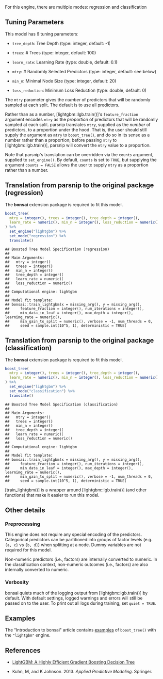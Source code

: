 


For this engine, there are multiple modes: regression and classification

## Tuning Parameters



This model has 6 tuning parameters:

- `tree_depth`: Tree Depth (type: integer, default: -1)

- `trees`: # Trees (type: integer, default: 100)

- `learn_rate`: Learning Rate (type: double, default: 0.1)

- `mtry`: # Randomly Selected Predictors (type: integer, default: see below)

- `min_n`: Minimal Node Size (type: integer, default: 20)

- `loss_reduction`: Minimum Loss Reduction (type: double, default: 0)

The `mtry` parameter gives the _number_ of predictors that will be randomly sampled at each split. The default is to use all predictors. 

Rather than as a number, [lightgbm::lgb.train()]'s `feature_fraction` argument encodes `mtry` as the _proportion_ of predictors that will be randomly sampled at each split. parsnip translates `mtry`, supplied as the _number_ of predictors, to a proportion under the hood. That is, the user should still supply the argument as `mtry` to `boost_tree()`, and do so in its sense as a number rather than a proportion; before passing `mtry` to [lightgbm::lgb.train()], parsnip will convert the `mtry` value to a proportion. 

Note that parsnip's translation can be overridden via the `counts` argument, supplied to `set_engine()`. By default, `counts` is set to `TRUE`, but supplying the argument `counts = FALSE` allows the user to supply `mtry` as a proportion rather than a number.

## Translation from parsnip to the original package (regression)

The **bonsai** extension package is required to fit this model.


```r
boost_tree(
  mtry = integer(), trees = integer(), tree_depth = integer(), 
  learn_rate = numeric(), min_n = integer(), loss_reduction = numeric()
) %>%
  set_engine("lightgbm") %>%
  set_mode("regression") %>%
  translate()
```

```
## Boosted Tree Model Specification (regression)
## 
## Main Arguments:
##   mtry = integer()
##   trees = integer()
##   min_n = integer()
##   tree_depth = integer()
##   learn_rate = numeric()
##   loss_reduction = numeric()
## 
## Computational engine: lightgbm 
## 
## Model fit template:
## bonsai::train_lightgbm(x = missing_arg(), y = missing_arg(), 
##     feature_fraction = integer(), num_iterations = integer(), 
##     min_data_in_leaf = integer(), max_depth = integer(), learning_rate = numeric(), 
##     min_gain_to_split = numeric(), verbose = -1, num_threads = 0, 
##     seed = sample.int(10^5, 1), deterministic = TRUE)
```

## Translation from parsnip to the original package (classification)

The **bonsai** extension package is required to fit this model.


```r
boost_tree(
  mtry = integer(), trees = integer(), tree_depth = integer(), 
  learn_rate = numeric(), min_n = integer(), loss_reduction = numeric()
) %>% 
  set_engine("lightgbm") %>% 
  set_mode("classification") %>% 
  translate()
```

```
## Boosted Tree Model Specification (classification)
## 
## Main Arguments:
##   mtry = integer()
##   trees = integer()
##   min_n = integer()
##   tree_depth = integer()
##   learn_rate = numeric()
##   loss_reduction = numeric()
## 
## Computational engine: lightgbm 
## 
## Model fit template:
## bonsai::train_lightgbm(x = missing_arg(), y = missing_arg(), 
##     feature_fraction = integer(), num_iterations = integer(), 
##     min_data_in_leaf = integer(), max_depth = integer(), learning_rate = numeric(), 
##     min_gain_to_split = numeric(), verbose = -1, num_threads = 0, 
##     seed = sample.int(10^5, 1), deterministic = TRUE)
```

[train_lightgbm()] is a wrapper around [lightgbm::lgb.train()] (and other functions) that make it easier to run this model. 

## Other details

### Preprocessing


This engine does not require any special encoding of the predictors. Categorical predictors can be partitioned into groups of factor levels (e.g. `{a, c}` vs `{b, d}`) when splitting at a node. Dummy variables are not required for this model. 

Non-numeric predictors (i.e., factors) are internally converted to numeric. In the classification context, non-numeric outcomes (i.e., factors) are also internally converted to numeric. 

### Verbosity

bonsai quiets much of the logging output from [lightgbm::lgb.train()] by default. With default settings, logged warnings and errors will still be passed on to the user. To print out all logs during training, set `quiet = TRUE`.

## Examples 

<!-- TODO: update url to bonsai pkgdown site -->
The "Introduction to bonsai" article contains [examples](https://github.com/tidymodels/bonsai) of `boost_tree()` with the `"lightgbm"` engine.

## References

 - [LightGBM: A Highly Efficient Gradient Boosting Decision Tree](https://papers.nips.cc/paper/2017/hash/6449f44a102fde848669bdd9eb6b76fa-Abstract.html)
 
- Kuhn, M, and K Johnson. 2013. _Applied Predictive Modeling_. Springer.
